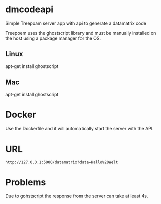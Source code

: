 # dmcodeapi
Simple Treepoam server app with api to generate a datamatrix code

Treepoem uses the ghostscript library and must be manually installed on the host using a package manager for the OS. 

## Linux
apt-get install ghostscript

## Mac
apt-get install ghostscript



# Docker
Use the Dockerfile and it will automatically start the server with the API.

# URL
```http://127.0.0.1:5000/datamatrix?data=Hallo%20Welt ```

# Problems
Due to gohstscript the response from the server can take at least 4s.
